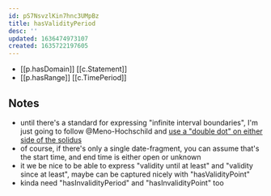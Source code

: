 ```yaml
---
id: pS7NsvzlKin7hnc3UMpBz
title: hasValidityPeriod
desc: ''
updated: 1636474973107
created: 1635722197605
---
```




- [[p.hasDomain]] [[c.Statement]]
- [[p.hasRange]] [[c.TimePeriod]]

## Notes

- until there's a standard for expressing "infinite interval boundaries", I'm just going to follow @Meno-Hochschild and [use a "double dot" on either side of the solidus](https://stackoverflow.com/questions/48696238/is-it-possible-to-represent-and-open-ended-time-interval-with-iso-8601)
- of course, if there's only a single date-fragment, you can assume that's the start time, and end time is either open or unknown
- it we be nice to be able to express "validity until at least" and "validity since at least", maybe can be captured nicely with "hasValidityPoint"
- kinda need "hasInvalidityPeriod" and "hasInvalidityPoint" too
